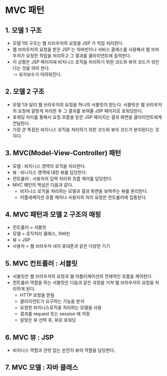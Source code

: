 # MVC 패턴

## 1. 모델 1 구조

* 모델 1의 구조는 웹 브라우저의 요청을 JSP 가 직접 처리한다.
* 웹 브라우저의 요청을 받은 JSP 는 자바빈이나 서비스 클래스를 사용해서 웹 브라우저가 요청한 작업을 처리하고 그 결과를 클라이언트에 출력한다.
* 이 상황은 JSP 페이지에 비지니스 로직을 처리하기 위한 코드와 뷰의 코드가 섞인다는 것을 의마 한다.\
  \-> 유지보수가 어려워진다.

## 2. 모델 2 구조

* 모델 1과 달리 웹 브라우저의 요청을 하나의 서블릿이 받는다. 서블릿은 웹 브라우저의 요청에 알맞게 처리한 후 그 결과를 보여줄 JSP 페이지로 포워딩한다.
* 포워딩 처리를 통해서 요청 흐름을 받은 JSP 페이지는 결과 화면을 클라이언트에게 전달한다.
* 가장 큰 특징은 비지니스 로직을 처리하기 위한 코드와 뷰의 코드가 분리된다는 것이다.

## 3. MVC(Model-View-Controller) 패턴

* 모델 : 비지니스 영역의 로직을 처리한다.
* 뷰 : 비니지스 영역에 대한 뷰를 담당한다.
* 컨트롤러 : 사용자의 입력 처리와 흐름 제어를 담당한다.
* MVC 패턴의 핵심은 다음과 같다.
  * 비지니스 로직을 처리하는 모델과 결과 화면을 보여주는 뷰를 분리한다.
  * 어플레케이션 흐름 제어나 사용자의 처리 요청은 컨트롤러에 집중된다.

## 4. MVC 패턴과 모델 2 구조의 매핑

* 컨트롤러 = 서블릿
* 모델 = 로직처리 클래스, 자바빈
* 뷰 = JSP
* 사용자 = 웹 브라우저 내지 휴대폰과 같은 다양한 기기

## 5. MVC 컨트롤러 : 서블릿

* 서블릿은 웹 브라우저의 요청과 웹 어플리케이션의 전체적인 흐름을 제어한다.
* 컨트롤러 역할을 하는 서블릿은 다음과 같은 과정을 거쳐 웹 브라우저의 요청을 처리하게 된다.
  * HTTP 요청을 받음
  * 클라이언트가 요구하는 기능을 분석
  * 요청한 비지니스로직을 처리하는 모델을 사용
  * 결과를 request 또는 session 에 저장
  * 알맞은 뷰 선택 후, 뷰로 포워딩

## 6. MVC 뷰 : JSP

* 비지니스 역할과 관련 없는 온전히 뷰의 역할을 담당한다.

## 7. MVC 모델 : 자바 클래스
